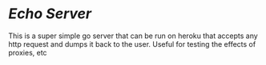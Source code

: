 *Echo Server*
=============

This is a super simple go server that can be run on heroku that accepts any http request and dumps it back to the user.
Useful for testing the effects of proxies, etc
